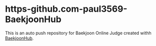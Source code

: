 # https-github.com-paul3569-BaekjoonHub
This is an auto push repository for Baekjoon Online Judge created withh [BaekjoonHub](https://github.com/BaekjoonHub/BaekjoonHub).

